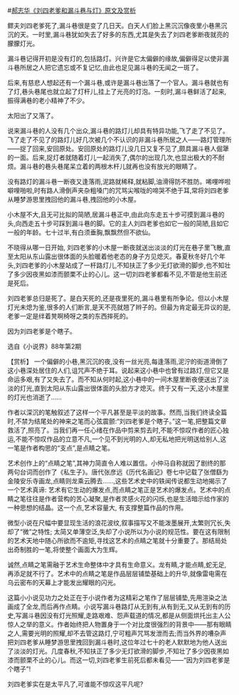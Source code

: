 #[郝志华《刘四老爹和漏斗巷与灯》原文及赏析](https://www.vrrw.net/wx/15323.html)

鳏夫刘四老爹死了,漏斗巷很是变了几日天。白天人们脸上黑沉沉像夜里小巷黑沉沉的天。一时里,漏斗巷犹如失去了好多的东西,尤其是失去了刘四老爹断夜就亮的朦朦灯光。

漏斗巷记得开初是没有灯的,包括路灯。兴许是它太偏僻的缘故,偏僻得足以使非漏斗巷所居之人把它遗忘或不复记忆,由此也足见漏斗巷的无闻之一斑了。

后来,有慈悲人想起还有一个漏斗巷,或许是漏斗巷出落了一个官人。漏斗巷就也有了灯,巷头巷尾也就立起了灯杆儿,挂上了光亮的灯泡。一刻时,漏斗巷鲜活了起来,振得满巷的老小精神了不少。

太阳出了又落了。

说来漏斗巷的人没有几个出众,漏斗巷的路灯儿却具有特异功能,飞了走了不见了。飞了走了不见了的路灯儿好几次被几个不认识的非漏斗巷所居之人——路灯管理所——捉了回来,安回原处。安回原处的路灯儿没几日又复不见了,颇具漏斗巷人倔犟的一面。后来,捉灯者就随着灯儿一起消失了,偶尔的出现几次,也显出极大的不耐烦。漏斗巷的巷头巷尾呆立着的两根木杆儿就再也没有放光的眼睛了。

没有路灯的漏斗巷一断夜又逢落雨,泥路就稀释,就粘脚,油滑得防不胜防。唏哩哗啦噼哩啪啦,时有路人滑倒声夹杂粗嗓门的咒骂尖喉咙的啼哭不绝于耳,常将刘四老爹从睡梦游思里拽回他的漏斗巷,拽回他的小木屋。

小木屋不大,且无可比拟的简陋,居漏斗巷正中,由此向东走五十步可摸到漏斗巷的头,向西走五十步可踩到漏斗巷的脚。它的主人刘四老爹也如它一般的简陋,且如它一般的年龄。七十过半,有白须垂胸,飘飘然但不欲仙。

不晓得从哪一日开始, 刘四老爹的小木屋一断夜就送出淡淡的灯光在巷子里飞散,直至太阳从东山露出很体面的头脸暖着他老态的身子方见熄灭。春夏秋冬好几个年头,刘四老爹的小木屋站成了一杆路灯儿,不知扶正了多少无灯欲滑的脚步,也不知壮了多少因夜黑如漆而颤栗不止的心儿。这一切刘四老爹都看不见,不管是他生前还是死后。

刘四老爹总归是死了。是白天死的,还是夜里死的,漏斗巷里有所争论。但以小木屋灯光未熄为鉴,很多的人们断言,是天不亮就翘了辫子的。但最为肯定最无异议的是,老爹一定是绊着凳啊椅呀之类的东西摔死的。

因为刘四老爹是个瞎子。

选自《小说界》88年第2期



【赏析】 一个偏僻的小巷,黑沉沉的夜,没有一丝光亮,每逢落雨,泥泞的街道滑倒了这小巷深处居住的人们,诅咒声不绝于耳。说起来这小巷中也曾有过路灯,但它又是命运多艰,有了又失去了。而不知从何时起,这小巷中的一间木屋里断夜便送出了淡淡的灯光,直到太阳从东山露出很体面的头脸方才熄灭。终于又有一天,这小木屋里的灯光也消逝了……

作者以深沉的笔触叙述了这样一个平凡甚至是平淡的故事。然而,当我们终读全篇时,不禁为结尾处的神来之笔而心弦震颤:“刘四老爹是个瞎子。”这一笔,把整篇文章救活了,照亮了。当我们再一任心绪在作品中剪来剪去时,不能不惊叹作者的匠心独运,不能不惊叹作品的立意不凡,一个见不到光明的人,却无私地把光明送给别人,这一笔是作者构思的“支点”,是点睛之笔。

艺术创作上的“点睛之笔”,其神力简直令人难以置信。小仲马自称就因了剧终的那两句台词而创作了《私生子》。唐代张彦远《历代名画记》卷七中记载了张僧繇为金陵安乐寺画龙,点睛则龙乘云腾去……,这些艺术史中的轶闻传说都生动地揭示了一个艺术真谛: 艺术有它生动的爆发点,而点睛之笔正是艺术的爆发点。艺术中的点睛之笔往往是作者营构的苦心凝聚,是作者灵感火花的闪烁,也是生活暗示给作家的一种思想的结晶。这一个点,艺术容量大, 有支撑整篇作品的作用。

微型小说在尺幅中要显现生活的浪花波纹,叙事描写又不能泼墨展开,太繁则冗长,失却了“微”之特性; 太简又单薄空泛,失却了小说所以为小说的规范性。要在这有限制的艺术天地中随心所欲而不逾矩,寻找这艺术的点睛之笔就十分重要了。那结局处出奇制胜的一笔,将使整个画面大为生辉。

诚然,点睛之笔需融于艺术生命整体中才具有生命意义。龙有睛,才能点睛,蛇无足,再添足就不行了。艺术中的点睛之笔是作品层层铺垫基础上的升华,就像雷电需在乌云密布的天幕上才能发出耀眼的闪光。

这篇小小说见功力之处正在于小说作者为这精彩之笔作了层层铺垫,先用渲染之法画成了全龙,而后再作点睛。小说写漏斗巷路灯从无到有,从有到无,又从无到有的历史,写漏斗巷因没有灯光照耀,走路艰难、怨声载道的情况,都是从侧面烘托出主人公惊人之举的意义。作者始终把人物置身于一个对比度很强烈的背景中——那有眼睛之人,需要光明的照耀,却不去管这路灯,宁可粗声咒骂发泄而去;而当外界的嘈杂声把刘四老爹从睡梦游思里拽回到漏斗巷时,这位年过七十的老人默默地为他人送出了淡淡的灯光。几度春秋,不知扶正了多少无灯欲滑的脚步,不知壮了多少因夜黑如漆而颤栗不止的心儿。而这一切,刘四老爹生前死后都未看见——“因为刘四老爹是个瞎子”!

刘四老爹实在是太平凡了,可谁能不惊叹这平凡呢?

